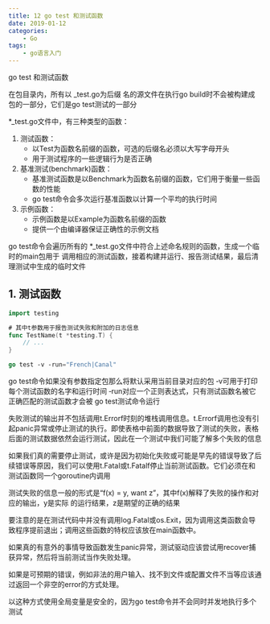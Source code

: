 ```yaml
---
title: 12 go test 和测试函数
date: 2019-01-12
categories:
    - Go
tags:
    - go语言入门
---
```


go test 和测试函数
<!-- more -->


在包目录内，所有以 \_test.go为后缀
名的源文件在执行go build时不会被构建成包的一部分，它们是go test测试的一部分


*_test.go文件中，有三种类型的函数：
1. 测试函数： 
	- 以Test为函数名前缀的函数，可选的后缀名必须以大写字母开头
	- 用于测试程序的一些逻辑行为是否正确
2. 基准测试(benchmark)函数：
	- 基准测试函数是以Benchmark为函数名前缀的函数，它们用于衡量一些函数的性能
	- go test命令会多次运行基准函数以计算一个平均的执行时间
3. 示例函数：
	- 示例函数是以Example为函数名前缀的函数
	- 提供一个由编译器保证正确性的示例文档

go test命令会遍历所有的 \*\_test.go文件中符合上述命名规则的函数，生成一个临时的main包用于
调用相应的测试函数，接着构建并运行、报告测试结果，最后清理测试中生成的临时文件

## 1. 测试函数

```Go
import testing

# 其中t参数用于报告测试失败和附加的日志信息
func TestName(t *testing.T) {
	// ...
}
```


```Go
go test ‐v ‐run="French|Canal"

```
go test命令如果没有参数指定包那么将默认采用当前目录对应的包
‐v可用于打印每个测试函数的名字和运行时间
‐run对应一个正则表达式，只有测试函数名被它正确匹配的测试函数才会被 go test测试命令运行


失败测试的输出并不包括调用t.Errorf时刻的堆栈调用信息。t.Errorf调用也没有引起panic异常或停止测试的执行。即使表格中前面的数据导致了测试的失败，表格后面的测试数据依然会运行测试，因此在一个测试中我们可能了解多个失败的信息


如果我们真的需要停止测试，或许是因为初始化失败或可能是早先的错误导致了后续错误等原因，我们可以使用t.Fatal或t.Fatalf停止当前测试函数。它们必须在和测试函数同一个goroutine内调用

测试失败的信息一般的形式是“f(x) = y, want z”，其中f(x)解释了失败的操作和对应的输出，y是实际
的运行结果，z是期望的正确的结果


要注意的是在测试代码中并没有调用log.Fatal或os.Exit，因为调用这类函数会导致程序提前退出；调用这些函数的特权应该放在main函数中。

如果真的有意外的事情导致函数发生panic异常，测试驱动应该尝试用recover捕获异常，然后将当前测试当作失败处理。

如果是可预期的错误，例如非法的用户输入、找不到文件或配置文件不当等应该通过返回一个非空的error的方式处理。

以这种方式使用全局变量是安全的，因为go test命令并不会同时并发地执行多个测试